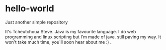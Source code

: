 # hello-world
Just another simple repository

It's Tcheutchoua Steve. Java is my favourite language. I do web programming and linux scripting but I'm made of java. 
still paving my way. It won't take much time, you'll soon hear about me :) .
